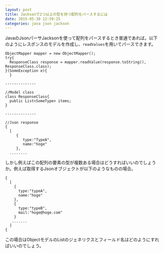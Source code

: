 ```yaml
---
layout: post
title: Jacksonで2つ以上の型を持つ配列をパースするには
date: 2015-05-30 12:59:25
categories: java json jackson
---
```

<!-- {% raw %} -->
<p>JavaのJsonパーサJacksonを使って配列をパースするとき普通であれば。以下のようにレスポンスのモデルを作成し、<code>readValues</code>を用いてパースできます。</p>



<pre class="lang-html prettyprint-override"><code>ObjectMapper mapper = new ObjectMapper();
try{
  ResponseClass response = mapper.readValue(response.toString(), ResponseClass.class);
}(SomeException e){
  }

--------------

//Model class
class ResponseClass{
  public List&lt;SomeType&gt; items;
}

--------------

//Json response
{
  [
     {
        type:"TypeA",
        name:"hoge"
     },
  ........
</code></pre>

<p>しかし例えばこの配列の要素の型が複数ある場合はどうすればいいのでしょうか。例えば取得するJsonオブジェクトが以下のようなものの場合。</p>



<pre class="lang-html prettyprint-override"><code>{
  [
    {
      type:"typeA",
      name:"hoge"
    },
    {
      type:"typeB",
      mail:"hoge@hoge.com"
    }
   .......
  ]
{
</code></pre>

<p>この場合はObjectモデルのListのジェネリクスとフィールド名はどのようにすればいいのでしょう。</p>
<!-- {% endraw %} -->
